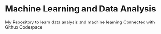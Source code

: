 # Machine Learning and Data Analysis
My Repository to learn data analysis and machine learning Connected with Github Codespace